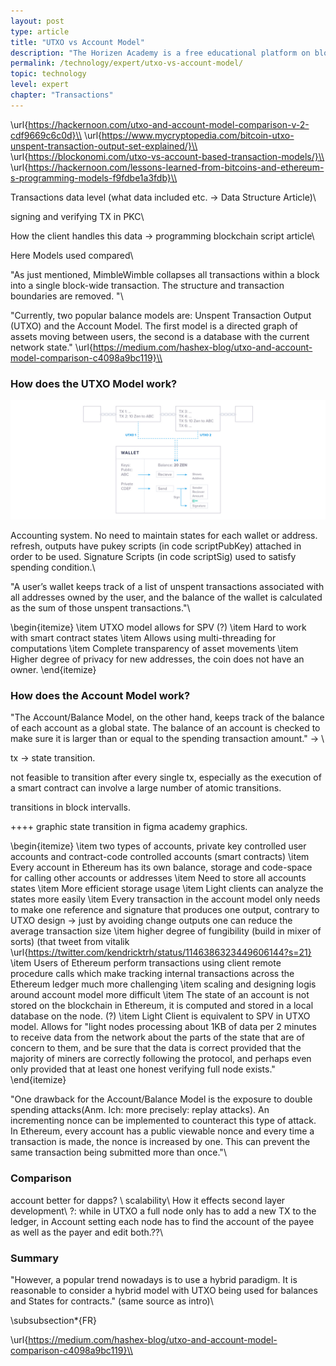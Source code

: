 ```yaml
---
layout: post
type: article
title: "UTXO vs Account Model"
description: "The Horizen Academy is a free educational platform on blockchain technology, cryptocurrency, and privacy. This chapter is is not available yet. We add content frequently, sign up for our newsletter for notifications when it's released."
permalink: /technology/expert/utxo-vs-account-model/
topic: technology
level: expert
chapter: "Transactions"
---
```


\url{https://hackernoon.com/utxo-and-account-model-comparison-v-2-cdf9669c6c0d}\\
\url{https://www.mycryptopedia.com/bitcoin-utxo-unspent-transaction-output-set-explained/}\\
\url{https://blockonomi.com/utxo-vs-account-based-transaction-models/}\\
\url{https://hackernoon.com/lessons-learned-from-bitcoins-and-ethereum-s-programming-models-f9fdbe1a3fdb}\\

Transactions data level (what data included etc. -> Data Structure Article)\\

signing and verifying TX in PKC\\

How the client handles this data -> programming blockchain script article\\

Here Models used compared\\

"As just mentioned, MimbleWimble collapses all transactions within a block into a single block-wide transaction. The structure and transaction boundaries are removed. "\\

"Currently, two popular balance models are: Unspent Transaction Output (UTXO) and the Account Model. The first model is a directed graph of assets moving between users, the second is a database with the current network state." \url{https://medium.com/hashex-blog/utxo-and-account-model-comparison-c4098a9bc119}\\


### How does the UTXO Model work?

![UTXO model](/assets/post_files/technology/expert/4.1-utxo-vs-account/utxo_D.jpg)

Accounting system. No need to maintain states for each wallet or address.
refresh, outputs have pukey scripts (in code scriptPubKey) attached in order to be used.
Signature Scripts (in code scriptSig) used to satisfy spending condition.\\

"A user’s wallet keeps track of a list of unspent transactions associated with all addresses owned by the user, and the balance of the wallet is calculated as the sum of those unspent transactions."\\


\begin{itemize}
\item UTXO model allows for SPV (?)
\item Hard to work with smart contract states
\item Allows using multi-threading for computations
\item Complete transparency of asset movements
\item Higher degree of privacy for new addresses, the coin does not have an owner. 
\end{itemize}

### How does the Account Model work?

"The Account/Balance Model, on the other hand, keeps track of the balance of each account as a global state. The balance of an account is checked to make sure it is larger than or equal to the spending transaction amount." -> \\

tx -> state transition. 

not feasible to transition after every single tx, especially as the execution of a smart contract can involve a large number of atomic transitions.

transitions in block intervalls.

++++  graphic state transition in figma academy graphics.


\begin{itemize}
\item two types of accounts, private key controlled user accounts and contract-code controlled accounts (smart contracts)
\item Every account in Ethereum has its own balance, storage and code-space for calling other accounts or addresses
\item Need to store all accounts states
\item More efficient storage usage
\item Light clients can analyze the states more easily
\item Every transaction in the account model only needs to make one reference and signature that produces one output, contrary to UTXO design -> just by avoiding change outputs one can reduce the average transaction size
\item higher degree of fungibility (build in mixer of sorts) (that tweet from vitalik \url{https://twitter.com/kendricktrh/status/1146386323449606144?s=21}
\item Users of Ethereum perform transactions using client remote procedure calls which make tracking internal transactions across the Ethereum ledger much more challenging
\item scaling and designing logis around account model more difficult
\item The state of an account is not stored on the blockchain in Ethereum, it is computed and stored in a local database on the node. (?)
\item Light Client is equivalent to SPV in UTXO model. Allows for "light nodes processing about 1KB of data per 2 minutes to receive data from the network about the parts of the state that are of concern to them, and be sure that the data is correct provided that the majority of miners are correctly following the protocol, and perhaps even only provided that at least one honest verifying full node exists."
\end{itemize}

"One drawback for the Account/Balance Model is the exposure to double spending attacks(Anm. Ich: more precisely: replay attacks). An incrementing nonce can be implemented to counteract this type of attack. In Ethereum, every account has a public viewable nonce and every time a transaction is made, the nonce is increased by one. This can prevent the same transaction being submitted more than once."\\

### Comparison

account better for dapps? \\
scalability\\
How it effects second layer development\\
?: while in UTXO a full node only has to add a new TX to the ledger, in Account setting each node has to find the account of the payee as well as the payer and edit both.??\\

### Summary

"However, a popular trend nowadays is to use a hybrid paradigm. It is reasonable to consider a hybrid model with UTXO being used for balances and States for contracts." (same source as intro)\\

\subsubsection*{FR}

\url{https://medium.com/hashex-blog/utxo-and-account-model-comparison-c4098a9bc119}\\
